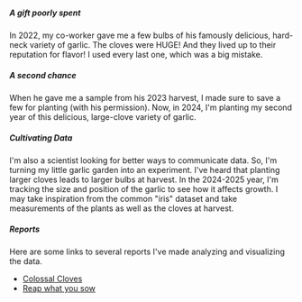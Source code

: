 ##### A gift poorly spent
In 2022, my co-worker gave me a few bulbs of his famously delicious, hard-neck variety of garlic. The cloves were HUGE! And they lived up to their reputation for flavor! I used every last one, which was a big mistake. 

##### A second chance 
When he gave me a sample from his 2023 harvest, I made sure to save a few for planting (with his permission). Now, in 2024, I'm planting my second year of this delicious, large-clove variety of garlic. 

##### Cultivating Data
I'm also a scientist looking for better ways to communicate data. So, I'm turning my little garlic garden into an experiment. I've heard that planting larger cloves leads to larger bulbs at harvest. In the 2024-2025 year, I'm tracking the size and position of the garlic to see how it affects growth. I may take inspiration from the common "iris" dataset and take measurements of the plants as well as the cloves at harvest.

##### Reports
Here are some links to several reports I've made analyzing and visualizing the data.
- [Colossal Cloves](./docs/Colossal-Cloves.html)
- [Reap what you sow](./docs/Reap-what-you-Sow.html)


